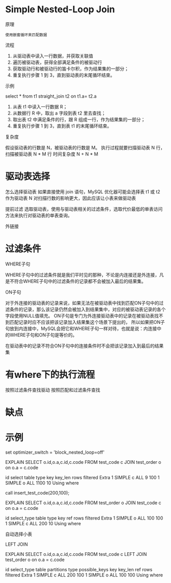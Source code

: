 
# Simple Nested-Loop Join

原理

	使用嵌套循环来匹配数据

流程

1. 从驱动表中读入一行数据，并获取关联值
2. 遍历被驱动表，获得全部满足条件的被驱动行
3. 获取驱动行和被驱动行的笛卡尔积，作为结果集的一部分；
4. 重复执行步骤 1 到 3，直到驱动表的末尾循环结束。

示例

select * from t1 straight_join t2 on t1.a= t2.a 

1. 从表 t1 中读入一行数据 R； 
2. 从数据行 R 中，取出 a 字段到表 t2 里去查找； 
3. 取出表 t2 中满足条件的行，跟 R 组成一行，作为结果集的一部分； 
4. 重复执行步骤 1 到 3，直到表 t1 的末尾循环结束。

复杂度

假设驱动表的行数是 N，被驱动表的行数是 M。
执行过程就要扫描驱动表 N 行，扫描被驱动表 N * M 行
时间复杂度 N + N * M  


# 驱动表选择

怎么选择驱动表
如果直接使用 join 语句，MySQL 优化器可能会选择表 t1 或 t2 作为驱动表
N 对扫描行数的影响更大，因此应该让小表来做驱动表


提前过滤
选取驱动表，使用与驱动表相关的过滤条件，选取代价最低的单表访问方法来执行对驱动表的单表查询。

外链接


# 过滤条件

WHERE子句

WHERE子句中的过滤条件就是我们平时见的那种，不论是内连接还是外连接，凡是不符合WHERE子句中的过滤条件的记录都不会被加入最后的结果集。

ON子句

对于外连接的驱动表的记录来说，如果无法在被驱动表中找到匹配ON子句中的过滤条件的记录，那么该记录仍然会被加入到结果集中，对应的被驱动表记录的各个字段使用NULL值填充。
ON子句是专门为外连接驱动表中的记录在被驱动表找不到匹配记录时应不应该把该记录加入结果集这个场景下提出的，
所以如果把ON子句放到内连接中，MySQL会把它和WHERE子句一样对待，也就是说：内连接中的WHERE子句和ON子句是等价的。

在驱动表中的记录不符合ON子句中的连接条件时不会把该记录加入到最后的结果集

# 有where下的执行流程

按照过滤条件查找驱动
按照匹配和过滤条件查找

# 缺点


# 示例

set optimizer_switch = 'block_nested_loop=off'

EXPLAIN	
SELECT o.id,o.a,c.id,c.code
FROM test_code c
JOIN test_order o
on o.a = c.code


id	select	table	type	key	key_len	rows	filtered	Extra
1	SIMPLE	c		ALL					9		100	
1	SIMPLE	o		ALL					1100	10	Using where


call insert_test_code(200,100);

EXPLAIN	
SELECT o.id,o.a,c.id,c.code
FROM test_order o
JOIN test_code c
on o.a = c.code

id	select_type	table	type	key		ref	rows	filtered	Extra
1	SIMPLE		o		ALL					100		100	
1	SIMPLE		c		ALL					200	10	Using where

自动选择小表



LEFT JOIN


EXPLAIN	
SELECT o.id,o.a,c.id,c.code
FROM test_code c
LEFT JOIN test_order o
on o.a = c.code

id	select_type	table	partitions	type	possible_keys	key	key_len	ref	rows	filtered	Extra
1	SIMPLE	c		ALL					200	100	
1	SIMPLE	o		ALL					100	100	Using where












  

